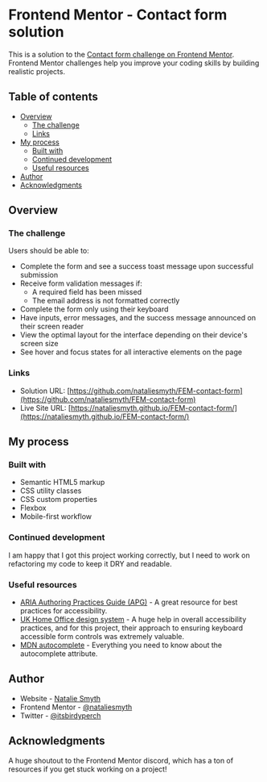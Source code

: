 # Frontend Mentor - Contact form solution

This is a solution to the [Contact form challenge on Frontend Mentor](https://www.frontendmentor.io/challenges/contact-form--G-hYlqKJj). Frontend Mentor challenges help you improve your coding skills by building realistic projects.

## Table of contents

- [Overview](#overview)
  - [The challenge](#the-challenge)
  - [Links](#links)
- [My process](#my-process)
  - [Built with](#built-with)
  - [Continued development](#continued-development)
  - [Useful resources](#useful-resources)
- [Author](#author)
- [Acknowledgments](#acknowledgments)

## Overview

### The challenge

Users should be able to:

- Complete the form and see a success toast message upon successful submission
- Receive form validation messages if:
  - A required field has been missed
  - The email address is not formatted correctly
- Complete the form only using their keyboard
- Have inputs, error messages, and the success message announced on their screen reader
- View the optimal layout for the interface depending on their device's screen size
- See hover and focus states for all interactive elements on the page

### Links

- Solution URL: [https://github.com/nataliesmyth/FEM-contact-form](https://github.com/nataliesmyth/FEM-contact-form)
- Live Site URL: [https://nataliesmyth.github.io/FEM-contact-form/](https://nataliesmyth.github.io/FEM-contact-form/)

## My process

### Built with

- Semantic HTML5 markup
- CSS utility classes
- CSS custom properties
- Flexbox
- Mobile-first workflow

### Continued development

I am happy that I got this project working correctly, but I need to work on refactoring my code to keep it DRY and readable.

### Useful resources

- [ARIA Authoring Practices Guide (APG)](https://www.w3.org/TR/wai-aria-practices/examples/radio/radio-1/radio-1.html) - A great resource for best practices for accessibility.
- [UK Home Office design system](https://design.homeoffice.gov.uk/) - A huge help in overall accessibility practices, and for this project, their approach to ensuring keyboard accessible form controls was extremely valuable.
- [MDN autocomplete](https://developer.mozilla.org/en-US/docs/Web/HTML/Attributes/autocomplete) - Everything you need to know about the autocomplete attribute.

## Author

- Website - [Natalie Smyth](https://www.nataliesmyth.com)
- Frontend Mentor - [@nataliesmyth](https://www.frontendmentor.io/profile/nataliesmyth)
- Twitter - [@itsbirdyperch](https://www.twitter.com/itsbirdyperch)

## Acknowledgments

A huge shoutout to the Frontend Mentor discord, which has a ton of resources if you get stuck working on a project!
